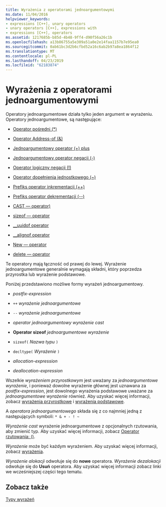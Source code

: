 ```yaml
---
title: Wyrażenia z operatorami jednoargumentowymi
ms.date: 11/04/2016
helpviewer_keywords:
- expressions [C++], unary operators
- unary operators [C++], expressions with
- expressions [C++], operators
ms.assetid: 1217685b-b85d-4b48-9ff4-d90f56a26c1b
ms.openlocfilehash: a13b86755a5e309a51a0e2e14faa1157b7e95ea0
ms.sourcegitcommit: 0ab61bc3d2b6cfbd52a16c6ab2b97a8ea1864f12
ms.translationtype: MT
ms.contentlocale: pl-PL
ms.lasthandoff: 04/23/2019
ms.locfileid: "62183874"
---
```

# <a name="expressions-with-unary-operators"></a>Wyrażenia z operatorami jednoargumentowymi

Operatory jednoargumentowe działa tylko jeden argument w wyrażeniu. Operatory jednoargumentowe, są następujące:

- [Operator pośredni (*)](../cpp/indirection-operator-star.md)

- [Operator Address-of (&)](../cpp/address-of-operator-amp.md)

- [Jednoargumentowy operator (+) plus](../cpp/unary-plus-and-negation-operators-plus-and.md)

- [Jednoargumentowy operator negacji (-)](../cpp/unary-plus-and-negation-operators-plus-and.md)

- [Operator logiczny negacji (!)](../cpp/logical-negation-operator-exclpt.md)

- [Operator dopełnienia jednostkowego (~)](../cpp/one-s-complement-operator-tilde.md)

- [Prefiks operator inkrementacji (++)](../cpp/prefix-increment-and-decrement-operators-increment-and-decrement.md)

- [Prefiks operator dekrementacji (--)](../cpp/prefix-increment-and-decrement-operators-increment-and-decrement.md)

- [CAST — operator)](../cpp/cast-operator-parens.md)

- [sizeof — operator](../cpp/sizeof-operator.md)

- [__uuidof operator](../cpp/uuidof-operator.md)

- [__alignof operator](../cpp/alignof-operator.md)

- [New — operator](../cpp/new-operator-cpp.md)

- [delete — operator](../cpp/delete-operator-cpp.md)

Te operatory mają łączność od prawej do lewej. Wyrażenie jednoargumentowe generalnie wymagają składni, który poprzedza przyrostka lub wyrażenie podstawowe.

Poniżej przedstawiono możliwe formy wyrażeń jednoargumentowy.

- *postfix-expression*

- `++` *wyrażenie jednoargumentowe*

- `--` *wyrażenie jednoargumentowe*

- *operator jednoargumentowy* *wyrażenie cast*

- **Operator sizeof** *jednoargumentowe wyrażenie*

- `sizeof(` *Nazwa typu* `)`

- `decltype(` *Wyrażenie* `)`

- *allocation-expression*

- *deallocation-expression*

Wszelkie *wyrażeniem przyrostkowym* jest uważany za *jednoargumentowe wyrażenie*, i ponieważ dowolne wyrażenie głównej jest uznawana za *postfix-expression*, jest dowolnego wyrażenia podstawowe uważane za *jednoargumentowe wyrażenie* również. Aby uzyskać więcej informacji, zobacz [wyrażenia przyrostkowe](../cpp/postfix-expressions.md) i [wyrażenia podstawowe](../cpp/primary-expressions.md).

A *operatora jednoargumentowego* składa się z co najmniej jedną z następujących symboli: `* & + - ! ~`

*Wyrażenie cast* wyrażenie jednoargumentowe z opcjonalnych rzutowania, aby zmienić typ. Aby uzyskać więcej informacji, zobacz [Operator rzutowania: ()](../cpp/cast-operator-parens.md).

*Wyrażenie* może być każdym wyrażeniem. Aby uzyskać więcej informacji, zobacz [wyrażenia](../cpp/expressions-cpp.md).

*Wyrażenie alokacji* odwołuje się do **nowe** operatora. *Wyrażenie dezalokacji* odwołuje się do **Usuń** operatora. Aby uzyskać więcej informacji zobacz linki we wcześniejszej części tego tematu.

## <a name="see-also"></a>Zobacz także

[Typy wyrażeń](../cpp/types-of-expressions.md)